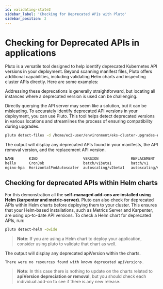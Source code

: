 ```yaml
---
id: validating-state2
sidebar_label: 'Checking for Deprecated APIs with Pluto'
sidebar_position: 2
---
```


# Checking for Deprecated APIs in applications

Pluto is a versatile tool designed to help identify deprecated Kubernetes API versions in your deployment. Beyond scanning manifest files, Pluto offers additional capabilities, including validating Helm charts and inspecting cluster APIs directly. Here are some examples:

Addressing these deprecations is generally straightforward, but locating all instances where a deprecated version is used can be challenging.

Directly querying the API server may seem like a solution, but it can be misleading. To accurately identify deprecated API versions in your deployment, you can use Pluto. This tool helps detect deprecated versions in various locations and streamlines the process of ensuring compatibility during upgrades.

```bash
pluto detect-files -d /home/ec2-user/environment/eks-cluster-upgrades-workshop/gitops/applications
```

The output will display any deprecated APIs found in your manifests, the API removal version, and the replacement API version.

```bash
NAME       KIND                     VERSION               REPLACEMENT     REMOVED   DEPRECATED   REPL AVAIL
hello      CronJob                  batch/v1beta1         batch/v1         false     true         true
nginx-hpa  HorizontalPodAutoscaler  autoscaling/v2beta1   autoscaling/v2   false     true         false

```

## Checking for deprecated APIs within Helm charts

For this demonstration all the **self-managed add-ons are installed using Helm (karpenter and metric-server)**. Pluto can also check for deprecated APIs within Helm charts before deploying them to your cluster. This ensures that your Helm-based installations, such as Metrics Server and Karpenter, are using up-to-date API versions. To check a Helm chart for deprecated APIs, run:

```bash
pluto detect-helm -owide
```

> **Note:** If you are using a Helm chart to deploy your application, consider using pluto to validate that chart as well.

The output will display any deprecated apiVersion within the charts.

```output
There were no resources found with known deprecated apiVersions.
```

>**Note:** In this case there is nothing to update on the charts related to **apiVersion depreciation or removal**, but you should check each individual add-on to see if there is any new release.
